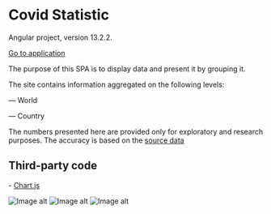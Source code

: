 # Covid Statistic

Angular project, version 13.2.2.

<a href="https://covid-bf19d.web.app">Go to application</a>

<p>The purpose of this SPA is to display data and present it by grouping it.</p>
<p>The site contains information aggregated on the following levels:</p>
<p>— World</p>
<p>— Country</p>

<span>The numbers presented here are provided only for exploratory and research purposes.
The accuracy is based on the  <a href="https://rapidapi.com/api-sports/api/covid-193/">source data</a></span>

## Third-party code
<p> - <a href="https://www.chartjs.org/">Chart.js</a></p>


![Image alt](https://github.com/red51143/covid-statistic/raw/master/home.png)
![Image alt](https://github.com/red51143/covid-statistic/raw/master/contries.png)
![Image alt](https://github.com/red51143/covid-statistic/raw/master/modal.png)
